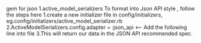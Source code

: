 gem for json
1.active_model_serializers
To format into Json API style , follow the steps here
1.create a new initializer file in config/initializers, eg.config/initializers/active_model_serializer.rb
2.ActiveModelSerializers.config.adapter = :json_api <-- Add the following line into file
3.This will return our data in the JSON API recommended spec.
